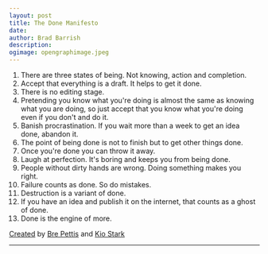 ```yaml
---
layout: post
title: The Done Manifesto
date: 
author: Brad Barrish
description:
ogimage: opengraphimage.jpeg
---
```


1. There are three states of being. Not knowing, action and completion.
2. Accept that everything is a draft. It helps to get it done.
3. There is no editing stage.
4. Pretending you know what you're doing is almost the same as knowing what you are doing, so just accept that you know what you're doing even if you don't and do it.
5. Banish procrastination. If you wait more than a week to get an idea done, abandon it.
6. The point of being done is not to finish but to get other things done.
7. Once you're done you can throw it away.
8. Laugh at perfection. It's boring and keeps you from being done.
9. People without dirty hands are wrong. Doing something makes you right.
10. Failure counts as done. So do mistakes.
11. Destruction is a variant of done.
12. If you have an idea and publish it on the internet, that counts as a ghost of done.
13. Done is the engine of more.

[Created](https://medium.com/@bre/the-cult-of-done-manifesto-724ca1c2ff13#.9lddqeluy) by [Bre Pettis](http://www.brepettis.com/) and [Kio Stark](http://www.kiostark.com/)

---

